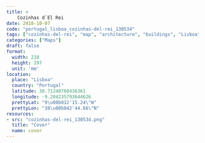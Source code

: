 ```yaml
---
title: > 
    Cozinhas d´El Rei
date: 2018-10-07
code: "portugal_lisboa_cozinhas-del-rei_130534"
tags: ["cozinhas-del-rei", "map", "architecture", "buildings", "Lisboa", "Portugal"]
categories: ["Maps"]
draft: false
format:
  width: 210
  height: 297
  unit: 'mm'
location:
  place: "Lisboa"
  country: "Portugal"
  latitude: 38.71240760436361
  longitude: -9.204235793644626
  prettyLat: "9\u00b012'15.24\"W"
  prettyLon: "38\u00b042'44.66\"N"
resources:
- src: "cozinhas-del-rei_130534.png"
  title: "Cover"
  name: cover
---
```

